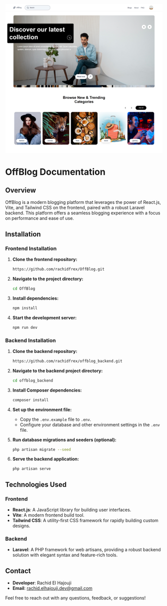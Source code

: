 ![OffBlog Logo](src/assets/images/acueal1.png)

# OffBlog Documentation

## Overview

OffBlog is a modern blogging platform that leverages the power of React.js, Vite, and Tailwind CSS on the frontend, paired with a robust Laravel backend. This platform offers a seamless blogging experience with a focus on performance and ease of use.

## Installation

### Frontend Installation

1. **Clone the frontend repository:**
    ```bash
    https://github.com/rachidfrex/OffBlog.git
    ```

2. **Navigate to the project directory:**
    ```bash
    cd OffBlog
    ```

3. **Install dependencies:**
    ```bash
    npm install
    ```

4. **Start the development server:**
    ```bash
    npm run dev
    ```

### Backend Installation

1. **Clone the backend repository:**
    ```bash
   https://github.com/rachidfrex/offblog_backend.git
    ```

2. **Navigate to the backend project directory:**
    ```bash
    cd offblog_backend
    ```

3. **Install Composer dependencies:**
    ```bash
    composer install
    ```

4. **Set up the environment file:**
    - Copy the `.env.example` file to `.env`.
    - Configure your database and other environment settings in the `.env` file.

5. **Run database migrations and seeders (optional):**
    ```bash
    php artisan migrate --seed
    ```

6. **Serve the backend application:**
    ```bash
    php artisan serve
    ```

## Technologies Used

### Frontend
- **React.js**: A JavaScript library for building user interfaces.
- **Vite**: A modern frontend build tool.
- **Tailwind CSS**: A utility-first CSS framework for rapidly building custom designs.

### Backend
- **Laravel**: A PHP framework for web artisans, providing a robust backend solution with elegant syntax and feature-rich tools.

## Contact

- **Developer**: Rachid El Hajouji
- **Email**: [rachid.elhajouji.dev@gmail.com](mailto:rachid.elhajouji.dev@gmail.com)

Feel free to reach out with any questions, feedback, or suggestions!
